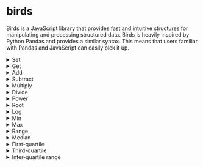 # birds

Birds is a JavaScript library that provides fast and intuitive structures for manipulating and processing structured data. Birds is heavily inspired by Python Pandas and provides a similar syntax. This means that users familiar with Pandas and JavaScript can easily pick it up.

<details>
<summary>Set</summary>

## BirdArray.set()

```js
let ba = new BirdArray();
ba[0] = 'a';
ba[1] = 'b';
ba[2] = 'c';
ba.print();
```

Output:

```
['a', 'b', 'c']
```

## Bird.set()

```js
let bd = new Bird();
bd['foo'] = ['a', 'b', 'c'];
bd['bar'] = [1, 3, 5];
bd['baz'] = [2, 4, 6];
bd.print();
```

Output:

```
| foo | bar | baz |
|-----|-----|-----|
| 'a' | 1   | 2   |
| 'b' | 3   | 4   |
| 'c' | 5   | 6   |
```

</details>

<details>
<summary>Get</summary>

## BirdArray.get()

```js
let data = ['a', 'b', 'c'];
let ba = new BirdArray(data);
ba[0];
```

Output:

```
'a'
```

## Bird.get()

```js
let data = [
    {'foo': 'a', 'bar': 1, 'baz': 2},
    {'foo': 'b', 'bar': 3, 'baz': 4},
    {'foo': 'c', 'bar': 5, 'baz': 6}
];
let bd = new Bird(data);
bd['foo'].print();
```

Output:

```
['a', 'b', 'c']
```

</details>

<details>
<summary>Add</summary>

## BirdArray.add()

```js
let data = [1, 3, 5];
let ba = new BirdArray(data);
ba = ba.add(1)
ba.print();
```

Output:

```
[2, 4, 6]
```

## Bird.add()

```js
let data = [
    {'foo': 'a', 'bar': 1, 'baz': 2},
    {'foo': 'b', 'bar': 3, 'baz': 4},
    {'foo': 'c', 'bar': 5, 'baz': 6}
];
let bd = new Bird(data);
bd['qux'] = bd.add(['bar', 'baz']);
bd.print();
```

Output:

```
| foo | bar | baz | qux |
|-----|-----|-----|-----|
| 'a' | 1   | 2   | 3   |
| 'b' | 3   | 4   | 7   |
| 'c' | 5   | 6   | 11  |
```

</details>

<details>
<summary>Subtract</summary>

## BirdArray.sub()

```js
let data = [2, 4, 6];
let ba = new BirdArray(data);
ba = ba.sub(1)
ba.print();
```

Output:

```
[1, 3, 5]
```

## Bird.sub()

```js
let data = [
    {'foo': 'a', 'bar': 3, 'baz': 2},
    {'foo': 'b', 'bar': 7, 'baz': 4},
    {'foo': 'c', 'bar': 11, 'baz': 6}
];
let bd = new Bird(data);
bd['qux'] = bd.sub(['bar', 'baz']);
bd.print();
```

Output:

```
| foo | bar | baz | qux |
|-----|-----|-----|-----|
| 'a' | 3   | 2   | 1   |
| 'b' | 7   | 4   | 3   |
| 'c' | 11  | 6   | 5   |
```

</details>

<details>
<summary>Multiply</summary>

## BirdArray.mult()

```js
let data = [1, 2, 3];
let ba = new BirdArray(data);
ba = ba.mult(2)
ba.print();
```

Output:

```
[2, 4, 6]
```

## Bird.mult()

```js
let data = [
    {'foo': 'a', 'bar': 1, 'baz': 2},
    {'foo': 'b', 'bar': 3, 'baz': 4},
    {'foo': 'c', 'bar': 5, 'baz': 6}
];
let bd = new Bird(data);
bd['qux'] = bd.mult(['bar', 'baz']);
bd.print();
```

Output:

```
| foo | bar | baz | qux |
|-----|-----|-----|-----|
| 'a' | 1   | 2   | 2   |
| 'b' | 3   | 4   | 12  |
| 'c' | 5   | 6   | 30  |
```

</details>

<details>
<summary>Divide</summary>

## BirdArray.div()

```js
let data = [2, 4, 6];
let ba = new BirdArray(data);
ba = ba.div(2)
ba.print();
```

Output:

```
[1, 2, 3]
```

## Bird.div()

```js
let data = [
    {'foo': 'a', 'bar': 2, 'baz': 2},
    {'foo': 'b', 'bar': 12, 'baz': 4},
    {'foo': 'c', 'bar': 30, 'baz': 6}
];
let bd = new Bird(data);
bd['qux'] = bd.div(['bar', 'baz']);
bd.print();
```

Output:

```
| foo | bar | baz | qux |
|-----|-----|-----|-----|
| 'a' | 2   | 2   | 1   |
| 'b' | 12  | 4   | 2   |
| 'c' | 30  | 6   | 3   |
```

</details>

<details>
<summary>Power</summary>

## BirdArray.power()

```js
let data = [1, 2, 3];
let ba = new BirdArray(data);
ba = ba.power(2)
ba.print();
```

Output:

```
[1, 4, 9]
```

## Bird.power()

```js
let data = [
    {'foo': 'a', 'bar': 2, 'baz': 1},
    {'foo': 'b', 'bar': 2, 'baz': 2},
    {'foo': 'c', 'bar': 2, 'baz': 3}
];
let bd = new Bird(data);
bd['qux'] = bd.power(['bar', 'baz']);
bd.print();
```

Output:

```
| foo | bar | baz | qux |
|-----|-----|-----|-----|
| 'a' | 2   | 1   | 2   |
| 'b' | 2   | 2   | 4   |
| 'c' | 2   | 3   | 8   |
```

</details>

<details>
<summary>Root</summary>

## BirdArray.root()

```js
let data = [1, 4, 9];
let ba = new BirdArray(data);
ba = ba.root(2)
ba.print();
```

Output:

```
[1, 2, 3]
```

## Bird.root()

```js
let data = [
    {'foo': 'a', 'bar': 2, 'baz': 1},
    {'foo': 'b', 'bar': 4, 'baz': 2},
    {'foo': 'c', 'bar': 8, 'baz': 3}
];
let bd = new Bird(data);
bd['qux'] = bd.root(['bar', 'baz']);
bd.print();
```

Output:

```
| foo | bar | baz | qux |
|-----|-----|-----|-----|
| 'a' | 2   | 1   | 2   |
| 'b' | 4   | 2   | 2   |
| 'c' | 8   | 3   | 2   |
```

</details>

<details>
<summary>Log</summary>

## BirdArray.log()

```js
let data = [1, 2, 3];
let ba = new BirdArray(data);
ba = ba.log(10)
ba.print();
```

Output:

```
[0, 0.30, 0.48]
```

## Bird.log()

```js
let data = [
    {'foo': 'a', 'bar': 2, 'baz': 2},
    {'foo': 'b', 'bar': 2, 'baz': 10},
    {'foo': 'c', 'bar': 2, 'baz': Math.E}
];
let bd = new Bird(data);
bd['qux'] = bd.log(['bar', 'baz']);
bd.print();
```

Output:

```
| foo | bar | baz  | qux  |
|-----|-----|------|------|
| 'a' | 2   | 2    | 1    |
| 'b' | 2   | 10   | 0.30 |
| 'c' | 2   | 2.72 | 0.69 |
```

</details>

<details>
<summary>Min</summary>

## BirdArray.min()

```js
let data = [1, 3, 5, 7, 9];
let ba = new BirdArray(data);
ba.min()
```

Output:

```
1
```

## Bird.min()

```js
let data = [
    {'foo': 'a', 'bar': 1, 'baz': 2},
    {'foo': 'b', 'bar': 3, 'baz': 4},
    {'foo': 'c', 'bar': 5, 'baz': 6},
    {'foo': 'c', 'bar': 7, 'baz': 8},
    {'foo': 'c', 'bar': 9, 'baz': 10}
];
let bd = new Bird(data);
bd.min(['bar', 'baz']);
```

Output:

```
1
```

</details>

<details>
<summary>Max</summary>

## BirdArray.max()

```js
let data = [1, 3, 5, 7, 9];
let ba = new BirdArray(data);
ba.max()
```

Output:

```
9
```

## Bird.max()

```js
let data = [
    {'foo': 'a', 'bar': 1, 'baz': 2},
    {'foo': 'b', 'bar': 3, 'baz': 4},
    {'foo': 'c', 'bar': 5, 'baz': 6},
    {'foo': 'c', 'bar': 7, 'baz': 8},
    {'foo': 'c', 'bar': 9, 'baz': 10}
];
let bd = new Bird(data);
bd.max(['bar', 'baz']);
```

Output:

```
10
```

</details>

<details>
<summary>Range</summary>

## BirdArray.range()

```js
let data = [1, 3, 5, 7, 9];
let ba = new BirdArray(data);
ba.range()
```

Output:

```
8
```

## Bird.range()

```js
let data = [
    {'foo': 'a', 'bar': 1, 'baz': 2},
    {'foo': 'b', 'bar': 3, 'baz': 4},
    {'foo': 'c', 'bar': 5, 'baz': 6},
    {'foo': 'c', 'bar': 7, 'baz': 8},
    {'foo': 'c', 'bar': 9, 'baz': 10}
];
let bd = new Bird(data);
bd.range(['bar', 'baz']);
```

Output:

```
9
```

</details>

<details>
<summary>Median</summary>

## BirdArray.median()

```js
let data = [1, 3, 5, 7, 9];
let ba = new BirdArray(data);
ba.median()
```

Output:

```
5
```

## Bird.median()

```js
let data = [
    {'foo': 'a', 'bar': 1, 'baz': 2},
    {'foo': 'b', 'bar': 3, 'baz': 4},
    {'foo': 'c', 'bar': 5, 'baz': 6},
    {'foo': 'c', 'bar': 7, 'baz': 8},
    {'foo': 'c', 'bar': 9, 'baz': 10}
];
let bd = new Bird(data);
bd.median(['bar', 'baz']);
```

Output:

```
5.5
```

</details>

<details>
<summary>First-quartile</summary>

## BirdArray.q1()

```js
let data = [1, 3, 5, 7, 9];
let ba = new BirdArray(data);
ba.q1()
```

Output:

```
3
```

## Bird.q1()

```js
let data = [
    {'foo': 'a', 'bar': 1, 'baz': 2},
    {'foo': 'b', 'bar': 3, 'baz': 4},
    {'foo': 'c', 'bar': 5, 'baz': 6},
    {'foo': 'c', 'bar': 7, 'baz': 8},
    {'foo': 'c', 'bar': 9, 'baz': 10}
];
let bd = new Bird(data);
bd.q1(['bar', 'baz']);
```

Output:

```
3
```

</details>

<details>
<summary>Third-quartile</summary>

## BirdArray.q3()

```js
let data = [1, 3, 5, 7, 9];
let ba = new BirdArray(data);
ba.q3()
```

Output:

```
7
```

## Bird.q3()

```js
let data = [
    {'foo': 'a', 'bar': 1, 'baz': 2},
    {'foo': 'b', 'bar': 3, 'baz': 4},
    {'foo': 'c', 'bar': 5, 'baz': 6},
    {'foo': 'c', 'bar': 7, 'baz': 8},
    {'foo': 'c', 'bar': 9, 'baz': 10}
];
let bd = new Bird(data);
bd.q3(['bar', 'baz']);
```

Output:

```
8
```

</details>

<details>
<summary>Inter-quartile range</summary>

## BirdArray.range()

```js
let data = [1, 3, 5, 7, 9];
let ba = new BirdArray(data);
ba.iqr()
```

Output:

```
4
```

## Bird.range()

```js
let data = [
    {'foo': 'a', 'bar': 1, 'baz': 2},
    {'foo': 'b', 'bar': 3, 'baz': 4},
    {'foo': 'c', 'bar': 5, 'baz': 6},
    {'foo': 'c', 'bar': 7, 'baz': 8},
    {'foo': 'c', 'bar': 9, 'baz': 10}
];
let bd = new Bird(data);
bd.iqr(['bar', 'baz']);
```

Output:

```
5
```

</details>
